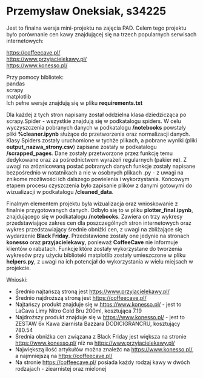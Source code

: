 # Przemysław Oneksiak, s34225

Jest to finalna wersja mini-projektu na zajęcia PAD. 
Celem tego projektu było porównanie cen kawy znajdującej się na trzech popularnych serwisach internetowych: 

https://coffeecave.pl/  
https://www.przyjacielekawy.pl/  
https://www.konesso.pl/

Przy pomocy bibliotek:  
pandas  
scrapy  
matplotlib  
Ich pełne wersje znajdują się w pliku **requirements.txt**

Dla każdej z tych stron napisany został oddzielna klasa dziedzicząca po scrapy.Spider - wszystkie znajdują się w 
podkatalogu spiders. W celu wyczyszczenia pobranych danych w podkatalogu **/notebooks** powstały pliki **%cleaner.ipynb** 
służące do przetworzenia oraz normalizacji danych. Klasy Spiders zostały uruchomione w tychże plikach, a pobrane wyniki
(pliki **output_nazwa_strony.csv**) zapisane zostały w podkatalogu **/scrapped_pages**. Dane zostały przetworzone przez funkcję 
temu dedykowane oraz za pośrednictwem wyrażeń regularnych (pakier **re**). Z uwagi na zróznicowaną postać pobranych danych
funkcje zostały napisane bezpośrednio w notatnikach a nie w osobnych plikach .py - z uwagi na znikome możliwości ich 
dalszego powielenia i wykorzystania. Końcowym etapem procesu czyszczenia było zapisanie plików z danymi gotowymi do
wizualizacji w podkatalogu **/cleaned_data**.

Finalnym elementem projektu była wizualizacja oraz wnioskowanie z finalnie przygotowanych danych. Odbyło się to w pliku
**plotter_final.ipynb**, znajdującego się w podkatalogu **/notebooks**. Zawiera on trzy wykresy przedstawiające zakres cen 
dla poszczególnych stron internetowych oraz wykres przedstawiający średnie obniżki cen, z uwagi na zbliżające się wydarzenie
**Black Friday**. Przedstawione zostały one jedynie na stronach **konesso** oraz **przyjacielekawy**, ponieważ **CoffeeCave**
nie informuje klientów o rabatach. Funkcje które zostały wykorzystane do tworzenia wykresów przy użyciu biblioteki 
matplotlib zostały umieszczone w pliku **helpers.py**, z uwagi na ich potencjał do wykorzystania w wielu miejsach w 
projekcie. 

Wnioski:
- Średnio najtańszą stroną jest https://www.przyjacielekawy.pl/
- Średnio najdroższą stroną jest https://coffeecave.pl/  
- Najtańszy produkt znajduje się w https://www.konesso.pl/ - jest to LaCava Limy Nitro Cold Bru 200ml, kosztująca 7.19
- Najdroższy produkt znajduje się w https://www.konesso.pl/ - jest to ZESTAW 6x Kawa ziarnista Bazzara DODICIGRANCRU, kosztujący 780.54
- Średnia obniżka cen związana z Black Friday jest większa na stronie https://www.konesso.pl/ niż na https://www.przyjacielekawy.pl/
- Największą ilość artykułów można znaleźc na https://www.konesso.pl/, a najmniejszą na https://coffeecave.pl/  
- Na stronie https://coffeecave.pl/ posiada każdy rodzaj kawy w dwóch rodzajach - ziearnistej oraz mielonej




